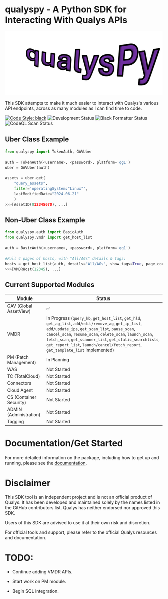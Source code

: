 ﻿# qualyspy - A Python SDK for Interacting With Qualys APIs
![Logo](./imgs/QualysPyLogo.png)

This SDK attempts to make it much easier to interact with Qualys's various API endpoints, across as many modules as I can find time to code.

[![Code Style: black](https://img.shields.io/badge/code%20style-black-000000.svg)](https://github.com/psf/black) ![Development Status](https://img.shields.io/badge/in%20development-8A2BE2) ![Black Formatter Status](https://github.com/0x41424142/qualyspy/actions/workflows/black.yml/badge.svg?event=push) ![CodeQL Scan Status](https://github.com/0x41424142/qualyspy/actions/workflows/codeql.yml/badge.svg?branch=main)

## Uber Class Example
```py
from qualyspy import TokenAuth, GAVUber

auth = TokenAuth(<username>, <password>, platform='qg1')
uber = GAVUber(auth)

assets = uber.get(
    "query_assets", 
    filter='operatingSystem:"Linux"', 
    lastModifiedDate="2024-06-21"
    )
>>>[AssetID(012345678), ...]
```
## Non-Uber Class Example
```py
from qualyspy.auth import BasicAuth
from qualyspy.vmdr import get_host_list

auth = BasicAuth(<username>, <password>, platform='qg1')

#Pull 4 pages of hosts, with "All/AGs" details & tags:
hosts = get_host_list(auth, details="All/AGs", show_tags=True, page_count=4)
>>>[VMDRHost(12345), ...]
```

## Current Supported Modules 

|Module| Status |
|--|--|
| GAV (Global AssetView) |✅|
| VMDR | In Progress (```query_kb```, ```get_host_list```, ```get_hld```, ```get_ag_list```, ```add/edit/remove_ag```, ```get_ip_list```, ```add/update_ips```, ```get_scan_list```, ```pause_scan```, ```cancel_scan```, ```resume_scan```, ```delete_scan```, ```launch_scan```, ```fetch_scan```, ```get_scanner_list```, ```get_static_searchlists```, ```get_report_list```, ```launch/cancel/fetch_report```, ```get_template_list``` implemented) |
| PM (Patch Management) | In Planning |
| WAS | Not Started |
| TC (TotalCloud) | Not Started |
|Connectors | Not Started |
|Cloud Agent | Not Started |
|CS (Container Security) | Not Started
|ADMIN (Administration) | Not Started
|Tagging| Not Started


# Documentation/Get Started


For more detailed information on the package, including how to get up and running, please see the [documentation](https://qualyspy.jakelindsay.uk).

# Disclaimer

This SDK tool is an independent project and is not an official product of Qualys. It has been developed and maintained solely by the names listed in the GitHub contributors list. Qualys has neither endorsed nor approved this SDK.

Users of this SDK are advised to use it at their own risk and discretion.

For official tools and support, please refer to the official Qualys resources and documentation.

# TODO:

- Continue adding VMDR APIs.

- Start work on PM module.

- Begin SQL integration.
